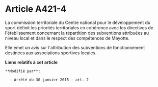 # Article A421-4

La commission territoriale du Centre national pour le développement du sport définit les priorités territoriales en cohérence
avec les directives de l'établissement concernant la répartition des subventions attribuées au niveau local et dans le
respect des compétences de Mayotte.

Elle émet un avis sur l'attribution des subventions de fonctionnement destinées aux associations sportives locales.

**Liens relatifs à cet article**

	**Modifié par**:

	  - Arrêté du 30 janvier 2015 - art. 2
